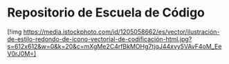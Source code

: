 # Repositorio de Escuela de Código
[!img https://media.istockphoto.com/id/1205058662/es/vector/ilustración-de-estilo-redondo-de-icono-vectorial-de-codificación-html.jpg?s=612x612&w=0&k=20&c=mXgMe2C4rfBkMOHg7tjqJ44xvy5VAvF4oM_EeV0rJ0M=]
